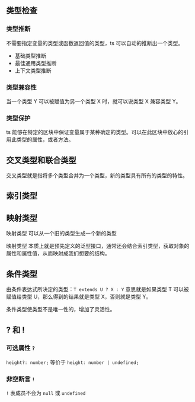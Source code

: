 ## 类型检查

### 类型推断

不需要指定变量的类型或函数返回值的类型，ts 可以自动的推断出一个类型。

- 基础类型推断
- 最佳通用类型推断
- 上下文类型推断

### 类型兼容性

当一个类型 Y 可以被赋值为另一个类型 X 时，就可以说类型 X 兼容类型 Y。

### 类型保护

ts 能够在特定的区块中保证变量属于某种确定的类型。可以在此区块中放心的引用此类型的属性，或者方法。


## 交叉类型和联合类型

交叉类型就是指将多个类型合并为一个类型，新的类型具有所有的类型的特性。

## 索引类型

## 映射类型

映射类型 可以从一个旧的类型生成一个新的类型

映射类型 本质上就是预先定义的泛型接口，通常还会结合索引类型，获取对象的属性和属性值，从而映射成我们想要的结构。


## 条件类型

由条件表达式所决定的类型：`T extends U ? X : Y` 意思就是如果类型 T 可以被赋值给类型 U，那么得到的结果就是类型 X，否则就是类型 Y。

条件类型使类型不是唯一性的，增加了灵活性。


## ? 和 !

### 可选属性 `?`

`height?: number;` 等价于 `height: number | undefined;`

### 非空断言 `!`

`!` 表成员不会为 `null` 或 `undefined`

